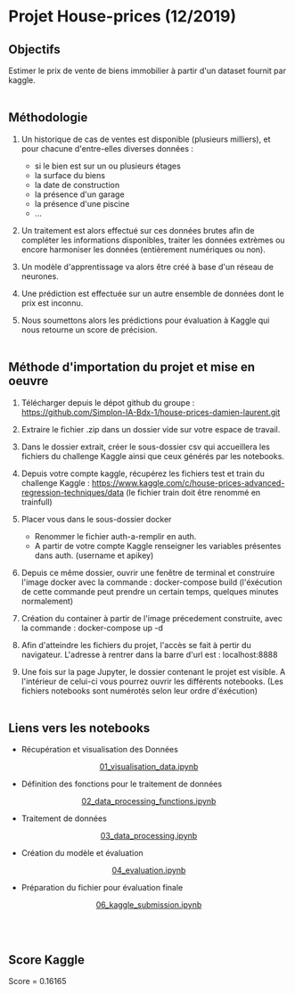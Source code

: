 # Projet House-prices (12/2019)

## Objectifs

Estimer le prix de vente de biens immobilier à partir d'un dataset fournit par kaggle.
<br><br>

## Méthodologie

1. Un historique de cas de ventes est disponible (plusieurs milliers), et pour chacune d'entre-elles diverses données :
    - si le bien est sur un ou plusieurs étages
    - la surface du biens
    - la date de construction
    - la présence d'un garage
    - la présence d'une piscine
    - ...

2. Un traitement est alors effectué sur ces données brutes afin de compléter les informations disponibles, traiter les données extrèmes ou encore harmoniser les données (entièrement numériques ou non).

3. Un modèle d'apprentissage va alors être créé à base d'un réseau de neurones.

4. Une prédiction est effectuée sur un autre ensemble de données dont le prix est inconnu.

5. Nous soumettons alors les prédictions pour évaluation à Kaggle qui nous retourne un score de précision.
<br><br>

## Méthode d'importation du projet et mise en oeuvre

1. Télécharger depuis le dépot github du groupe : https://github.com/Simplon-IA-Bdx-1/house-prices-damien-laurent.git

2. Extraire le fichier .zip dans un dossier vide sur votre espace de travail.

3. Dans le dossier extrait, créer le sous-dossier csv qui accueillera les fichiers du challenge Kaggle ainsi que ceux générés par les notebooks.

4. Depuis votre compte kaggle, récupérez les fichiers test et train du challenge Kaggle : https://www.kaggle.com/c/house-prices-advanced-regression-techniques/data (le fichier train doit être renommé en trainfull)

5. Placer vous dans le sous-dossier docker 
    - Renommer le fichier auth-a-remplir en auth.
    - A partir de votre compte Kaggle renseigner les variables présentes dans auth. (username et apikey)

6. Depuis ce même dossier, ouvrir une fenêtre de terminal et construire l'image docker avec la commande : docker-compose build (l'éxécution de cette commande peut prendre un certain temps, quelques minutes normalement)

7. Création du container à partir de l'image précedement construite, avec la commande : docker-compose up -d

8. Afin d'atteindre les fichiers du projet, l'accès se fait à pertir du navigateur. L'adresse à rentrer dans la barre d'url est : localhost:8888

9. Une fois sur la page Jupyter, le dossier contenant le projet est visible. A l'intérieur de celui-ci vous pourrez ouvrir les différents notebooks. (Les fichiers notebooks sont numérotés selon leur ordre d'éxécution)
<br><br>

## Liens vers les notebooks

- Récupération et visualisation des Données
<center>

[01_visualisation_data.ipynb](file/01_visualisation_data.ipynb)
</center>

- Définition des fonctions pour le traitement de données
<center>

[02_data_processing_functions.ipynb](file/02_data_processing_functions.ipynb)
</center>

- Traitement de données
<center>

[03_data_processing.ipynb](file/03_data_processing.ipynb)
</center>

- Création du modèle et évaluation
<center>

[04_evaluation.ipynb](file/04_evaluation.ipynb)
</center>

- Préparation du fichier pour évaluation finale
<center>

[06_kaggle_submission.ipynb](file/06_kaggle_submission.ipynb)
</center>
<br><br>

## Score Kaggle

Score = 0.16165
